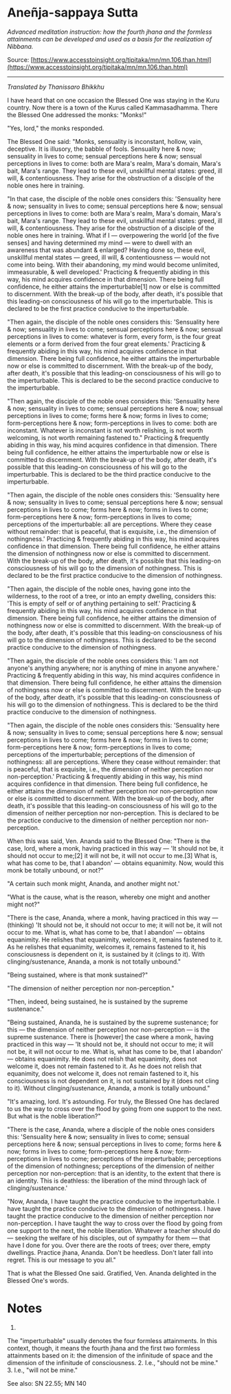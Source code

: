# Aneñja-sappaya Sutta

*Advanced meditation instruction: how the fourth jhana and the formless attainments can be developed and used as a basis for the realization of Nibbana.*

Source: [https://www.accesstoinsight.org/tipitaka/mn/mn.106.than.html](https://www.accesstoinsight.org/tipitaka/mn/mn.106.than.html)

---

*Translated by Thanissaro Bhikkhu*

I have heard that on one occasion the Blessed One was staying in the Kuru country. Now there is a town of the Kurus called Kammasadhamma. There the Blessed One addressed the monks: "Monks!"

"Yes, lord," the monks responded.

The Blessed One said: "Monks, sensuality is inconstant, hollow, vain, deceptive. It is illusory, the babble of fools. Sensuality here & now; sensuality in lives to come; sensual perceptions here & now; sensual perceptions in lives to come: both are Mara's realm, Mara's domain, Mara's bait, Mara's range. They lead to these evil, unskillful mental states: greed, ill will, & contentiousness. They arise for the obstruction of a disciple of the noble ones here in training.

"In that case, the disciple of the noble ones considers this: 'Sensuality here & now; sensuality in lives to come; sensual perceptions here & now; sensual perceptions in lives to come: both are Mara's realm, Mara's domain, Mara's bait, Mara's range. They lead to these evil, unskillful mental states: greed, ill will, & contentiousness. They arise for the obstruction of a disciple of the noble ones here in training. What if I — overpowering the world [of the five senses] and having determined my mind — were to dwell with an awareness that was abundant & enlarged? Having done so, these evil, unskillful mental states — greed, ill will, & contentiousness — would not come into being. With their abandoning, my mind would become unlimited, immeasurable, & well developed.' Practicing & frequently abiding in this way, his mind acquires confidence in that dimension. There being full confidence, he either attains the imperturbable[1] now or else is committed to discernment. With the break-up of the body, after death, it's possible that this leading-on consciousness of his will go to the imperturbable. This is declared to be the first practice conducive to the imperturbable.

"Then again, the disciple of the noble ones considers this: 'Sensuality here & now; sensuality in lives to come; sensual perceptions here & now; sensual perceptions in lives to come: whatever is form, every form, is the four great elements or a form derived from the four great elements.' Practicing & frequently abiding in this way, his mind acquires confidence in that dimension. There being full confidence, he either attains the imperturbable now or else is committed to discernment. With the break-up of the body, after death, it's possible that this leading-on consciousness of his will go to the imperturbable. This is declared to be the second practice conducive to the imperturbable.

"Then again, the disciple of the noble ones considers this: 'Sensuality here & now; sensuality in lives to come; sensual perceptions here & now; sensual perceptions in lives to come; forms here & now; forms in lives to come; form-perceptions here & now; form-perceptions in lives to come: both are inconstant. Whatever is inconstant is not worth relishing, is not worth welcoming, is not worth remaining fastened to." Practicing & frequently abiding in this way, his mind acquires confidence in that dimension. There being full confidence, he either attains the imperturbable now or else is committed to discernment. With the break-up of the body, after death, it's possible that this leading-on consciousness of his will go to the imperturbable. This is declared to be the third practice conducive to the imperturbable.

"Then again, the disciple of the noble ones considers this: 'Sensuality here & now; sensuality in lives to come; sensual perceptions here & now; sensual perceptions in lives to come; forms here & now; forms in lives to come; form-perceptions here & now; form-perceptions in lives to come; perceptions of the imperturbable: all are perceptions. Where they cease without remainder: that is peaceful, that is exquisite, i.e., the dimension of nothingness.' Practicing & frequently abiding in this way, his mind acquires confidence in that dimension. There being full confidence, he either attains the dimension of nothingness now or else is committed to discernment. With the break-up of the body, after death, it's possible that this leading-on consciousness of his will go to the dimension of nothingness. This is declared to be the first practice conducive to the dimension of nothingness.

"Then again, the disciple of the noble ones, having gone into the wilderness, to the root of a tree, or into an empty dwelling, considers this: 'This is empty of self or of anything pertaining to self.' Practicing & frequently abiding in this way, his mind acquires confidence in that dimension. There being full confidence, he either attains the dimension of nothingness now or else is committed to discernment. With the break-up of the body, after death, it's possible that this leading-on consciousness of his will go to the dimension of nothingness. This is declared to be the second practice conducive to the dimension of nothingness.

"Then again, the disciple of the noble ones considers this: 'I am not anyone's anything anywhere; nor is anything of mine in anyone anywhere.' Practicing & frequently abiding in this way, his mind acquires confidence in that dimension. There being full confidence, he either attains the dimension of nothingness now or else is committed to discernment. With the break-up of the body, after death, it's possible that this leading-on consciousness of his will go to the dimension of nothingness. This is declared to be the third practice conducive to the dimension of nothingness.

"Then again, the disciple of the noble ones considers this: 'Sensuality here & now; sensuality in lives to come; sensual perceptions here & now; sensual perceptions in lives to come; forms here & now; forms in lives to come; form-perceptions here & now; form-perceptions in lives to come; perceptions of the imperturbable; perceptions of the dimension of nothingness: all are perceptions. Where they cease without remainder: that is peaceful, that is exquisite, i.e., the dimension of neither perception nor non-perception.' Practicing & frequently abiding in this way, his mind acquires confidence in that dimension. There being full confidence, he either attains the dimension of neither perception nor non-perception now or else is committed to discernment. With the break-up of the body, after death, it's possible that this leading-on consciousness of his will go to the dimension of neither perception nor non-perception. This is declared to be the practice conducive to the dimension of neither perception nor non-perception.

When this was said, Ven. Ananda said to the Blessed One: "There is the case, lord, where a monk, having practiced in this way — 'It should not be, it should not occur to me;[2] it will not be, it will not occur to me.[3] What is, what has come to be, that I abandon' — obtains equanimity. Now, would this monk be totally unbound, or not?"

"A certain such monk might, Ananda, and another might not.'

"What is the cause, what is the reason, whereby one might and another might not?"

"There is the case, Ananda, where a monk, having practiced in this way — (thinking) 'It should not be, it should not occur to me; it will not be, it will not occur to me. What is, what has come to be, that I abandon' — obtains equanimity. He relishes that equanimity, welcomes it, remains fastened to it. As he relishes that equanimity, welcomes it, remains fastened to it, his consciousness is dependent on it, is sustained by it (clings to it). With clinging/sustenance, Ananda, a monk is not totally unbound."

"Being sustained, where is that monk sustained?"

"The dimension of neither perception nor non-perception."

"Then, indeed, being sustained, he is sustained by the supreme sustenance."

"Being sustained, Ananda, he is sustained by the supreme sustenance; for this — the dimension of neither perception nor non-perception — is the supreme sustenance. There is [however] the case where a monk, having practiced in this way — 'It should not be, it should not occur to me; it will not be, it will not occur to me. What is, what has come to be, that I abandon' — obtains equanimity. He does not relish that equanimity, does not welcome it, does not remain fastened to it. As he does not relish that equanimity, does not welcome it, does not remain fastened to it, his consciousness is not dependent on it, is not sustained by it (does not cling to it). Without clinging/sustenance, Ananda, a monk is totally unbound."

"It's amazing, lord. It's astounding. For truly, the Blessed One has declared to us the way to cross over the flood by going from one support to the next. But what is the noble liberation?"

"There is the case, Ananda, where a disciple of the noble ones considers this: 'Sensuality here & now; sensuality in lives to come; sensual perceptions here & now; sensual perceptions in lives to come; forms here & now; forms in lives to come; form-perceptions here & now; form-perceptions in lives to come; perceptions of the imperturbable; perceptions of the dimension of nothingness; perceptions of the dimension of neither perception nor non-perception: that is an identity, to the extent that there is an identity. This is deathless: the liberation of the mind through lack of clinging/sustenance.'

"Now, Ananda, I have taught the practice conducive to the imperturbable. I have taught the practice conducive to the dimension of nothingness. I have taught the practice conducive to the dimension of neither perception nor non-perception. I have taught the way to cross over the flood by going from one support to the next, the noble liberation. Whatever a teacher should do — seeking the welfare of his disciples, out of sympathy for them — that have I done for you. Over there are the roots of trees; over there, empty dwellings. Practice jhana, Ananda. Don't be heedless. Don't later fall into regret. This is our message to you all."

That is what the Blessed One said. Gratified, Ven. Ananda delighted in the Blessed One's words.

# Notes


1.
The "imperturbable" usually denotes the four formless attainments. In this context, though, it means the fourth jhana and the first two formless attainments based on it: the dimension of the infinitude of space and the dimension of the infinitude of consciousness.
2.
I.e., "should not be mine."
3.
I.e., "will not be mine."


See also: SN 22.55; MN 140